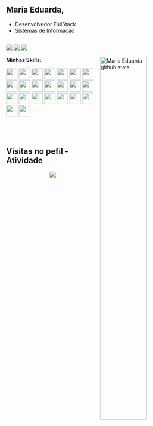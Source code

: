 ## Maria Eduarda,

- Desenvolvedor FullStack
- Sistemas de Informação

##

 <a href="https://www.instagram.com/_eduardaalvez/"><img src="https://img.shields.io/badge/Instagram-E4405F?style=for-the-badge&logo=instagram&logoColor=white" /></a>
 <a href="eduarda.alves.siqueira.fernandes@gmail.com"><img src="https://img.shields.io/badge/Gmail-D14836?style=for-the-badge&logo=gmail&logoColor=white" /></a>
 <a href="https://www.linkedin.com/in/maria-fernandes-377455183/"><img src="https://img.shields.io/badge/LinkedIn-0077B5?style=for-the-badge&logo=linkedin&logoColor=white" /></a>


<a href="https://github.com/MaduFernandes">
    <img width="50%" align="right" width="50%" alt="Maria Eduarda github stats" src="https://github-readme-stats.vercel.app/api?username=MaduFernandes&show_icons=true&hide_border=true" />
  </a>

**Minhas Skills:**
  <!-- Your languages and tools. Be careful with the alignment. 
  You can use this sites to get logos: https://www.vectorlogo.zone or https://simpleicons.org/
  -->
  
<div>
<img width="30px" src="https://cdn.jsdelivr.net/gh/devicons/devicon/icons/typescript/typescript-original.svg" />
<img width="30px" src="https://cdn.jsdelivr.net/gh/devicons/devicon/icons/javascript/javascript-original.svg" />
<img width="30px" src="https://cdn.jsdelivr.net/gh/devicons/devicon/icons/nodejs/nodejs-original.svg" />
<img width="30px" src="https://cdn.jsdelivr.net/gh/devicons/devicon/icons/express/express-original.svg" />
<img width="30px" src="https://cdn.jsdelivr.net/gh/devicons/devicon/icons/java/java-original.svg" />

<img width="30px" src="https://cdn.jsdelivr.net/gh/devicons/devicon/icons/yarn/yarn-original.svg" />

<img width="30px" src="https://cdn.jsdelivr.net/gh/devicons/devicon/icons/react/react-original.svg" />
<img width="30px" src="https://cdn.jsdelivr.net/gh/devicons/devicon/icons/angularjs/angularjs-original.svg" />
<img width="30px" src="https://cdn.jsdelivr.net/gh/devicons/devicon/icons/materialui/materialui-original.svg" />

<img width="30px" src="https://cdn.jsdelivr.net/gh/devicons/devicon/icons/sequelize/sequelize-original.svg" />

<img width="30px" src="https://cdn.jsdelivr.net/gh/devicons/devicon/icons/docker/docker-original.svg" />

<img width="30px" src="https://cdn.jsdelivr.net/gh/devicons/devicon/icons/bitbucket/bitbucket-original.svg" />
<img width="30px" src="https://cdn.jsdelivr.net/gh/devicons/devicon/icons/gitlab/gitlab-original.svg" />

<img width="30px" src="https://cdn.jsdelivr.net/gh/devicons/devicon/icons/jenkins/jenkins-original.svg" />

<img width="30px" src="https://cdn.jsdelivr.net/gh/devicons/devicon/icons/html5/html5-original.svg" />
<img width="30px" src="https://cdn.jsdelivr.net/gh/devicons/devicon/icons/bootstrap/bootstrap-original.svg" />
<img width="30px" src="https://cdn.jsdelivr.net/gh/devicons/devicon/icons/css3/css3-original.svg" />

<img width="30px" src="https://cdn.jsdelivr.net/gh/devicons/devicon/icons/linux/linux-original.svg" />

<img width="30px" src="https://cdn.jsdelivr.net/gh/devicons/devicon/icons/mongodb/mongodb-original.svg" />
<img width="30px" src="https://cdn.jsdelivr.net/gh/devicons/devicon/icons/mysql/mysql-original.svg" />
<img width="30px" src="https://cdn.jsdelivr.net/gh/devicons/devicon/icons/postgresql/postgresql-original.svg" />
<img width="30px" src="https://cdn.jsdelivr.net/gh/devicons/devicon/icons/sqlite/sqlite-original.svg" />
<img width="30px" src="https://cdn.jsdelivr.net/gh/devicons/devicon/icons/spring/spring-original.svg" />
</div>


<br></br>

## Visitas no pefil - Atividade

<!-- visitors count  -->

<p align="center" >   
  <img src="https://profile-counter.glitch.me/MaduFernandes/count.svg" />  
</p>

